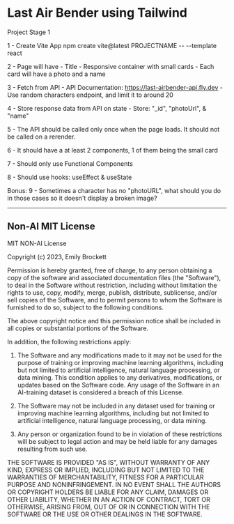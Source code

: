 # Last Air Bender using Tailwind

Project Stage 1

1 - Create Vite App
npm create vite@latest PROJECTNAME -- --template react

2 - Page will have - Title - Responsive container with small cards - Each card will have a photo and a name

3 - Fetch from API - API Documentation: https://last-airbender-api.fly.dev - Use random characters endpoint, and limit it to around 20

4 - Store response data from API on state - Store: "\_id", "photoUrl", & "name"

5 - The API should be called only once when the page loads. It should not be called on a rerender.

6 - It should have a at least 2 components, 1 of them being the small card

7 - Should only use Functional Components

8 - Should use hooks: useEffect & useState

Bonus:
9 - Sometimes a character has no "photoURL", what should you do in those cases so it doesn't display a broken image?

---

## Non-AI MIT License

MIT NON-AI License

Copyright (c) 2023, Emily Brockett

Permission is hereby granted, free of charge, to any person obtaining a copy of the software and associated documentation files (the "Software"),
to deal in the Software without restriction, including without limitation the rights to use, copy, modify, merge, publish, distribute, sublicense,
and/or sell copies of the Software, and to permit persons to whom the Software is furnished to do so, subject to the following conditions.

The above copyright notice and this permission notice shall be included in all copies or substantial portions of the Software.

In addition, the following restrictions apply:

1. The Software and any modifications made to it may not be used for the purpose of training or improving machine learning algorithms,
   including but not limited to artificial intelligence, natural language processing, or data mining. This condition applies to any derivatives,
   modifications, or updates based on the Software code. Any usage of the Software in an AI-training dataset is considered a breach of this License.

2. The Software may not be included in any dataset used for training or improving machine learning algorithms,
   including but not limited to artificial intelligence, natural language processing, or data mining.

3. Any person or organization found to be in violation of these restrictions will be subject to legal action and may be held liable
   for any damages resulting from such use.

THE SOFTWARE IS PROVIDED "AS IS", WITHOUT WARRANTY OF ANY KIND, EXPRESS OR IMPLIED, INCLUDING BUT NOT LIMITED TO THE WARRANTIES OF MERCHANTABILITY,
FITNESS FOR A PARTICULAR PURPOSE AND NONINFRINGEMENT. IN NO EVENT SHALL THE AUTHORS OR COPYRIGHT HOLDERS BE LIABLE FOR ANY CLAIM,
DAMAGES OR OTHER LIABILITY, WHETHER IN AN ACTION OF CONTRACT, TORT OR OTHERWISE, ARISING FROM, OUT OF OR IN CONNECTION WITH THE SOFTWARE
OR THE USE OR OTHER DEALINGS IN THE SOFTWARE.
